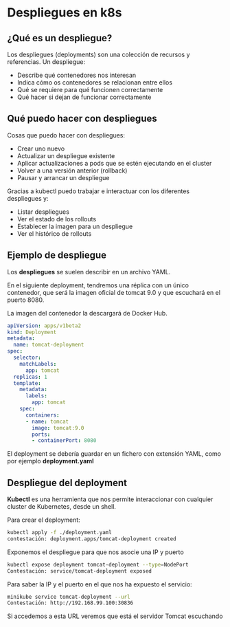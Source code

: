 # Despliegues en k8s

## ¿Qué es un despliegue?

Los despliegues (deployments) son una colección de recursos y referencias. Un despliegue:

* Describe qué contenedores nos interesan
* Indica cómo os contenedores se relacionan entre ellos
* Qué se requiere para qué funcionen correctamente
* Qué hacer si dejan de funcionar correctamente

## Qué puedo hacer con despliegues

Cosas que puedo hacer con despliegues:

* Crear uno nuevo
* Actualizar un despliegue existente
* Aplicar actualizaciones a pods que se estén ejecutando en el cluster
* Volver a una versión anterior (rollback)
* Pausar y arrancar un despliegue

Gracias a kubectl puedo trabajar e interactuar con los diferentes despliegues y:

* Listar despliegues
* Ver el estado de los rollouts
* Establecer la imagen para un despliegue
* Ver el histórico de rollouts

## Ejemplo de despliegue

Los **despliegues** se suelen describir en un archivo YAML.

En el siguiente deployment, tendremos una réplica con un único contenedor, que será la imagen oficial de tomcat 9.0 y que escuchará en el puerto 8080.

La imagen del contenedor la descargará de Docker Hub.

```yaml
apiVersion: apps/v1beta2
kind: Deployment
metadata:
  name: tomcat-deployment
spec:
  selector:
    matchLabels:
      app: tomcat
  replicas: 1
  template:
    metadata:
      labels:
        app: tomcat
    spec:
      containers:
      - name: tomcat
        image: tomcat:9.0
        ports:
        - containerPort: 8080
```

El deployment se debería guardar en un fichero con extensión YAML, como por ejemplo **deployment.yaml**

## Despliegue del deployment

**Kubectl** es una herramienta que nos permite interaccionar con cualquier cluster de Kubernetes, desde un shell.

Para crear el deployment:

```sh
kubectl apply -f ./deployment.yaml
contestación: deployment.apps/tomcat-deployment created
```

Exponemos el despliegue para que nos asocie una IP y puerto

```sh
kubectl expose deployment tomcat-deployment --type=NodePort
Contestación: service/tomcat-deployment exposed
```

Para saber la IP y el puerto en el que nos ha expuesto el servicio:

```sh
minikube service tomcat-deployment --url
Contestación: http://192.168.99.100:30836
```

Si accedemos a esta URL veremos que está el servidor Tomcat escuchando